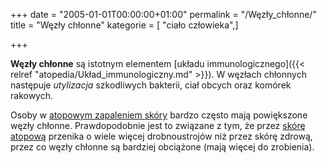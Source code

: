 +++
date = "2005-01-01T00:00:00+01:00"
permalink = "/Węzły_chłonne/"
title = "Węzły chłonne"
kategorie = [ "ciało człowieka",]

+++

**Węzły chłonne** są istotnym elementem [układu immunologicznego]({{< relref "atopedia/Układ_immunologiczny.md" >}}). W węzłach chłonnych następuje *utylizacja* szkodliwych bakterii, ciał obcych oraz komórek rakowych.

Osoby w [atopowym zapaleniem skóry](/atopedia/Atopowe_zapalenie_skóry) bardzo często mają powiększone węzły chłonne. Prawdopodobnie jest to związane z tym, że przez [skórę atopową](/atopedia/Skóra_atopowa) przenika o wiele więcej drobnoustrojów niż przez skórę zdrową, przez co węzły chłonne są bardziej obciążone (mają więcej do zrobienia).
